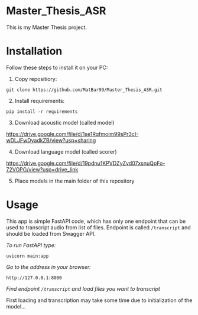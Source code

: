# Master_Thesis_ASR

This is my Master Thesis project.

# Installation
Follow these steps to install it on your PC:

1. Copy repositiory:

`git clone https://github.com/MatBar99/Master_Thesis_ASR.git`


2. Install requirements: 

`pip install -r requirements`


3. Download acoustic model (called model)
   
https://drive.google.com/file/d/1se1Rqfmoim99sPr3cI-wDLJFwDyadkZB/view?usp=sharing

4. Download language model (called scorer) 

https://drive.google.com/file/d/19pdnu1KPVDZyZvd07xsnuQpFo-72VOPG/view?usp=drive_link

5. Place models in the main folder of this repository

# Usage
This app is simple FastAPI code, which has only one endpoint that can be used to transcript 
audio from list of files.
Endpoint is called `/transcript` and should be loaded from Swagger API.

*To run FastAPI type:*

`uvicorn main:app`

*Go to the address in your browser:*

`http://127.0.0.1:8000`

*Find endpoint `/transcript` and load files you want to transcript*


First loading and transcription may take some time due to initialization of the model...


